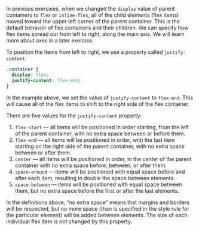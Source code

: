 In previous exercises, when we changed the `display` value of parent containers to `flex` or `inline-flex`, all of the child elements (flex items) moved toward the upper left corner of the parent container. This is the default behavior of flex containers and their children. We can specify how flex items spread out from left to right, along the main axis. We will learn more about axes in a later exercise.

To position the items from left to right, we use a property called `justify-content`.

```css
.container {
  display: flex;
  justify-content: flex-end;
}
```


In the example above, we set the value of `justify-content` to `flex-end`. This will cause all of the flex items to shift to the right side of the flex container.

There are five values for the `justify-content` property:

1. `flex-start` — all items will be positioned in order starting, from the left of the parent container, with no extra space between or before them.
2. `flex-end` — all items will be positioned in order, with the last item starting on the right side of the parent container, with no extra space between or after them.
3. `center` — all items will be positioned in order, in the center of the parent container with no extra space before, between, or after them.
4. `space-around` — items will be positioned with equal space before and after each item, resulting in double the space between elements.
5. `space-between` — items will be positioned with equal space between them, but no extra space before the first or after the last elements.

In the definitions above, “no extra space” means that margins and borders will be respected, but no more space (than is specified in the style rule for the particular element) will be added between elements. The size of each individual flex item is not changed by this property.